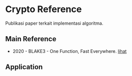 # Crypto Reference

Publikasi paper terkait implementasi algoritma.

## Main Reference

* 2020 - BLAKE3 - One Function, Fast Everywhere. [lihat](2020.oconnor_aumasson_neves_ohearn.pdf)

## Application